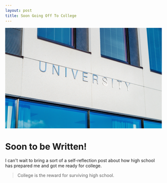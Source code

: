 ```yaml
---
layout: post
title: Soon Going Off To College 
---
```


![College](/images/architecture-building-campus-356086.jpg)

# Soon to be Written!

I can't wait to bring a sort of a self-reflection post about how high school has prepared me and got me ready for college.

> College is the reward for surviving high school.
